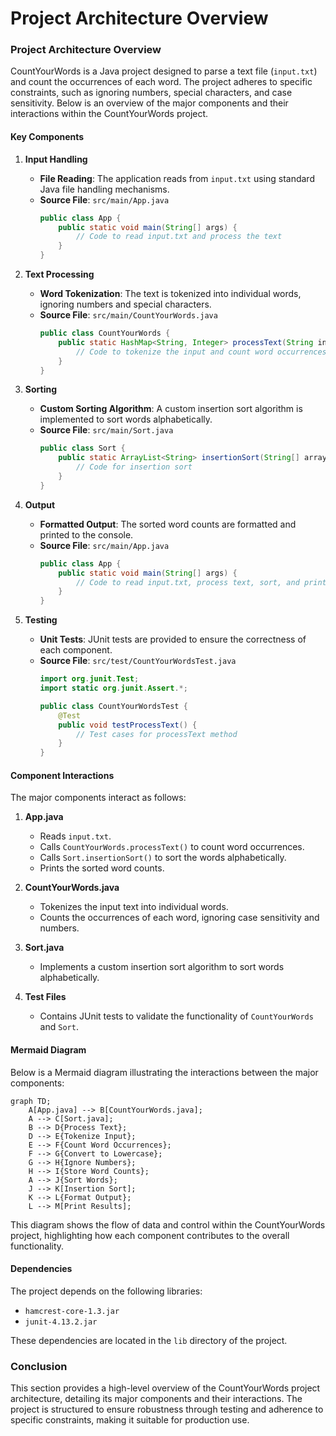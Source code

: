 # Project Architecture Overview

### Project Architecture Overview

CountYourWords is a Java project designed to parse a text file (`input.txt`) and count the occurrences of each word. The project adheres to specific constraints, such as ignoring numbers, special characters, and case sensitivity. Below is an overview of the major components and their interactions within the CountYourWords project.

#### Key Components

1. **Input Handling**
   - **File Reading**: The application reads from `input.txt` using standard Java file handling mechanisms.
   - **Source File**: `src/main/App.java`
     ```java
     public class App {
         public static void main(String[] args) {
             // Code to read input.txt and process the text
         }
     }
     ```

2. **Text Processing**
   - **Word Tokenization**: The text is tokenized into individual words, ignoring numbers and special characters.
   - **Source File**: `src/main/CountYourWords.java`
     ```java
     public class CountYourWords {
         public static HashMap<String, Integer> processText(String input) {
             // Code to tokenize the input and count word occurrences
         }
     }
     ```

3. **Sorting**
   - **Custom Sorting Algorithm**: A custom insertion sort algorithm is implemented to sort words alphabetically.
   - **Source File**: `src/main/Sort.java`
     ```java
     public class Sort {
         public static ArrayList<String> insertionSort(String[] array) {
             // Code for insertion sort
         }
     }
     ```

4. **Output**
   - **Formatted Output**: The sorted word counts are formatted and printed to the console.
   - **Source File**: `src/main/App.java`
     ```java
     public class App {
         public static void main(String[] args) {
             // Code to read input.txt, process text, sort, and print results
         }
     }
     ```

5. **Testing**
   - **Unit Tests**: JUnit tests are provided to ensure the correctness of each component.
   - **Source File**: `src/test/CountYourWordsTest.java`
     ```java
     import org.junit.Test;
     import static org.junit.Assert.*;

     public class CountYourWordsTest {
         @Test
         public void testProcessText() {
             // Test cases for processText method
         }
     }
     ```

#### Component Interactions

The major components interact as follows:

1. **App.java**
   - Reads `input.txt`.
   - Calls `CountYourWords.processText()` to count word occurrences.
   - Calls `Sort.insertionSort()` to sort the words alphabetically.
   - Prints the sorted word counts.

2. **CountYourWords.java**
   - Tokenizes the input text into individual words.
   - Counts the occurrences of each word, ignoring case sensitivity and numbers.

3. **Sort.java**
   - Implements a custom insertion sort algorithm to sort words alphabetically.

4. **Test Files**
   - Contains JUnit tests to validate the functionality of `CountYourWords` and `Sort`.

#### Mermaid Diagram

Below is a Mermaid diagram illustrating the interactions between the major components:

```mermaid
graph TD;
    A[App.java] --> B[CountYourWords.java];
    A --> C[Sort.java];
    B --> D{Process Text};
    D --> E{Tokenize Input};
    E --> F{Count Word Occurrences};
    F --> G{Convert to Lowercase};
    G --> H{Ignore Numbers};
    H --> I{Store Word Counts};
    A --> J{Sort Words};
    J --> K[Insertion Sort];
    K --> L{Format Output};
    L --> M[Print Results];
```

This diagram shows the flow of data and control within the CountYourWords project, highlighting how each component contributes to the overall functionality.

#### Dependencies

The project depends on the following libraries:

- `hamcrest-core-1.3.jar`
- `junit-4.13.2.jar`

These dependencies are located in the `lib` directory of the project.

### Conclusion

This section provides a high-level overview of the CountYourWords project architecture, detailing its major components and their interactions. The project is structured to ensure robustness through testing and adherence to specific constraints, making it suitable for production use.